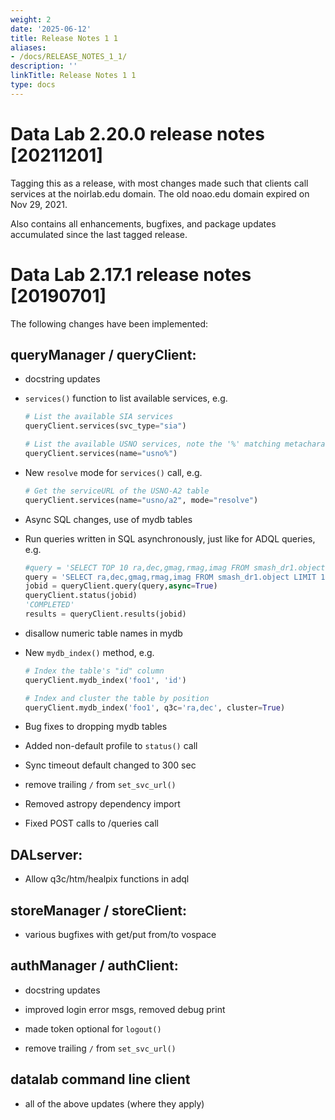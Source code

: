 ```yaml
---
weight: 2
date: '2025-06-12'
title: Release Notes 1 1
aliases:
- /docs/RELEASE_NOTES_1_1/
description: ''
linkTitle: Release Notes 1 1
type: docs
---
```


# Data Lab 2.20.0 release notes [20211201]

Tagging this as a release, with most changes made such that clients
call services at the noirlab.edu domain. The old noao.edu domain
expired on Nov 29, 2021.

Also contains all enhancements, bugfixes, and package updates
accumulated since the last tagged release.

# Data Lab 2.17.1 release notes [20190701]

The following changes have been implemented:

## queryManager / queryClient:

- docstring updates

- `services()` function to list available services, e.g.

   ```python
   # List the available SIA services
   queryClient.services(svc_type="sia")

   # List the available USNO services, note the '%' matching metacharacter
   queryClient.services(name="usno%")
   ```

- New `resolve` mode for `services()` call, e.g.

   ```python
   # Get the serviceURL of the USNO-A2 table
   queryClient.services(name="usno/a2", mode="resolve")

   ```

- Async SQL changes, use of mydb tables

- Run queries written in SQL asynchronously, just like for ADQL queries, e.g.

   ```python
   #query = 'SELECT TOP 10 ra,dec,gmag,rmag,imag FROM smash_dr1.object' # AS BEFORE: ADQL
   query = 'SELECT ra,dec,gmag,rmag,imag FROM smash_dr1.object LIMIT 10' # NEW: SQL
   jobid = queryClient.query(query,async=True)
   queryClient.status(jobid)
   'COMPLETED'
   results = queryClient.results(jobid)
   ```

- disallow numeric table names in mydb

- New `mydb_index()` method, e.g.

   ```python
   # Index the table's "id" column
   queryClient.mydb_index('foo1', 'id')

   # Index and cluster the table by position
   queryClient.mydb_index('foo1', q3c='ra,dec', cluster=True)
   ```

- Bug fixes to dropping mydb tables

- Added non-default profile to `status()` call

- Sync timeout default changed to 300 sec

- remove trailing `/` from `set_svc_url()`

- Removed astropy dependency import

- Fixed POST calls to /queries call

## DALserver:

- Allow q3c/htm/healpix functions in adql

## storeManager / storeClient:

- various bugfixes with get/put from/to vospace

## authManager / authClient:

- docstring updates

- improved login error msgs, removed debug print

- made token optional for `logout()`

- remove trailing `/` from `set_svc_url()`

## datalab command line client

- all of the above updates (where they apply)
